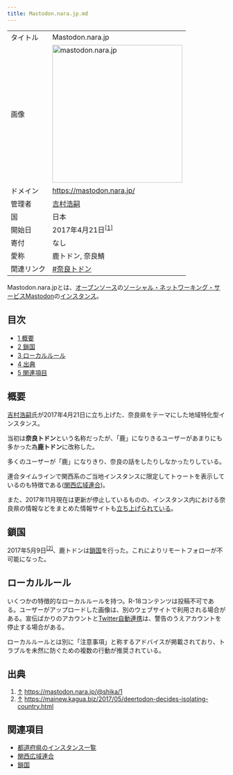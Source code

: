 ```yaml
---
title: Mastodon.nara.jp.md
---
```

<div>

|            |                                                                                                                                                                                                                                                                   |
|------------|-------------------------------------------------------------------------------------------------------------------------------------------------------------------------------------------------------------------------------------------------------------------|
| タイトル   | Mastodon.nara.jp                                                                                                                                                                                                                                                  |
| 画像       | [<img src="/images/thumb/6/6b/Mastodon-nara-jp.png/300px-Mastodon-nara-jp.png" srcset="/images/6/6b/Mastodon-nara-jp.png 1.5x" width="300" height="318" alt="mastodon.nara.jp" />](/%E3%83%95%E3%82%A1%E3%82%A4%E3%83%AB:Mastodon-nara-jp.png "mastodon.nara.jp") |
| ドメイン   | <a href="https://mastodon.nara.jp/" rel="nofollow">https://mastodon.nara.jp/</a>                                                                                                                                                                                  |
| 管理者     | <a href="https://mastodon.nara.jp/@hirotsugun" rel="nofollow">吉村浩嗣</a>                                                                                                                                                                                        |
| 国         | 日本                                                                                                                                                                                                                                                              |
| 開始日     | 2017年4月21日<sup>[\[1\]](#cite_note-1)</sup>                                                                                                                                                                                                                     |
| 寄付       | なし                                                                                                                                                                                                                                                              |
| 愛称       | 鹿トドン, 奈良鯖                                                                                                                                                                                                                                                  |
| 関連リンク | <a href="https://www.naratodon.com/naratodon-info/" rel="nofollow">#奈良トドン</a>                                                                                                                                                                                |

Mastodon.nara.jpとは、[オープンソース](/%E3%82%AA%E3%83%BC%E3%83%97%E3%83%B3%E3%82%BD%E3%83%BC%E3%82%B9 "オープンソース")の[ソーシャル・ネットワーキング・サービス](/%E3%82%BD%E3%83%BC%E3%82%B7%E3%83%A3%E3%83%AB%E3%83%BB%E3%83%8D%E3%83%83%E3%83%88%E3%83%AF%E3%83%BC%E3%82%AD%E3%83%B3%E3%82%B0%E3%83%BB%E3%82%B5%E3%83%BC%E3%83%93%E3%82%B9 "ソーシャル・ネットワーキング・サービス")[Mastodon](/Mastodon "Mastodon")の[インスタンス](/%E3%82%A4%E3%83%B3%E3%82%B9%E3%82%BF%E3%83%B3%E3%82%B9 "インスタンス")。

<div>

<div lang="ja" dir="ltr">

## 目次

</div>

-   [1 概要](#.E6.A6.82.E8.A6.81)
-   [2 鎖国](#.E9.8E.96.E5.9B.BD)
-   [3 ローカルルール](#.E3.83.AD.E3.83.BC.E3.82.AB.E3.83.AB.E3.83.AB.E3.83.BC.E3.83.AB)
-   [4 出典](#.E5.87.BA.E5.85.B8)
-   [5 関連項目](#.E9.96.A2.E9.80.A3.E9.A0.85.E7.9B.AE)

</div>

## 概要

<a href="https://mastodon.nara.jp/@hirotsugun" rel="nofollow">吉村浩嗣</a>氏が2017年4月21日に立ち上げた、奈良県をテーマにした地域特化型インスタンス。

当初は**奈良トドン**という名称だったが、「鹿」になりきるユーザーがあまりにも多かった為**鹿トドン**に改称した。

多くのユーザーが「鹿」になりきり、奈良の話をしたりしなかったりしている。

連合タイムラインで関西系のご当地インスタンスに限定してトゥートを表示しているのも特徴である([関西広域連合](/%E9%96%A2%E8%A5%BF%E5%BA%83%E5%9F%9F%E9%80%A3%E5%90%88 "関西広域連合"))。

また、2017年11月現在は更新が停止しているものの、インスタンス内における奈良県の情報などをまとめた情報サイトも<a href="https://www.naratodon.com/naratodon-info/" rel="nofollow">立ち上げられている</a>。

## 鎖国

2017年5月9日<sup>[\[2\]](#cite_note-2)</sup>、鹿トドンは[鎖国](/%E9%8E%96%E5%9B%BD "鎖国")を行った。これによりリモートフォローが不可能になった。

## ローカルルール

いくつかの特徴的なローカルルールを持つ。R-18コンテンツは投稿不可である。ユーザーがアップロードした画像は、別のウェブサイトで利用される場合がある。宣伝ばかりのアカウントと[Twitter自動連携](/%E9%B3%A5%E9%80%A3%E6%90%BA "鳥連携")は、警告のうえアカウントを停止する場合がある。

ローカルルールとは別に「注意事項」と称するアドバイスが掲載されており、トラブルを未然に防ぐための複数の行動が推奨されている。

## 出典

<div>

1.  [↑](#cite_ref-1) <a href="https://mastodon.nara.jp/@shika/1" rel="nofollow">https://mastodon.nara.jp/@shika/1</a>
2.  [↑](#cite_ref-2) <a href="https://mainew.kagua.biz/2017/05/deertodon-decides-isolating-country.html" rel="nofollow">https://mainew.kagua.biz/2017/05/deertodon-decides-isolating-country.html</a>

</div>

## 関連項目

-   [都道府県のインスタンス一覧](/%E9%83%BD%E9%81%93%E5%BA%9C%E7%9C%8C%E3%81%AE%E3%82%A4%E3%83%B3%E3%82%B9%E3%82%BF%E3%83%B3%E3%82%B9%E4%B8%80%E8%A6%A7 "都道府県のインスタンス一覧")
-   [関西広域連合](/%E9%96%A2%E8%A5%BF%E5%BA%83%E5%9F%9F%E9%80%A3%E5%90%88 "関西広域連合")
-   [鎖国](/%E9%8E%96%E5%9B%BD "鎖国")

</div>
